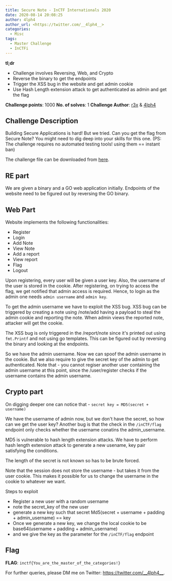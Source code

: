 ```yaml
---
title: Secure Note - InCTF Internationals 2020
date: 2020-08-14 20:08:25
author: 4lph4
author_url: <https://twitter.com/__4lph4__>
categories:
  - Misc
tags:
  - Master Challenge
  - InCTFi
---
```


**tl;dr**

+ Challenge involves Reversing, Web, and Crypto
+ Reverse the binary to get the endpoints
+ Trigger the XSS bug in the website and get admin cookie
+ Use Hash Length extension attack to get authenticated as admin and get the flag

<!--more-->

**Challenge points**: 1000
**No. of solves**: 1
**Challenge Author**: [r3x](https://twitter.com/Tr3x__) & [4lph4](https://twitter.com/__4lph4__)

## Challenge Description
Building Secure Applications is hard! But we tried. Can you get the flag from Secure Note?
You might need to dig deep into your skills for this one.
(PS: The challenge requires no automated testing tools! using them == instant ban)

The challenge file can be downloaded from [here](https://github.com/teambi0s/InCTFi/tree/master/2020/Misc/Secure-Note/Handout).


## RE part
We are given a binary and a GO web application initially. Endpoints of the website need to be figured out by reversing the GO binary. 

## Web Part
Website implements the following functionalities:
+ Register
+ Login
+ Add Note
+ View Note
+ Add a report
+ View report
+ Flag
+ Logout

Upon registering, every user will be given a user key. Also, the username of the user is stored in the cookie. After registering, on trying to access the flag, we get notified that admin access is required. Hence, to login as the admin one needs `admin username` and `admin key`. 

To get the admin username we have to exploit the XSS bug. XSS bug can be triggered by creating a note using /note/add having a payload to steal the admin cookie and reporting the note. When admin views the reported note, attacker will get the cookie.

The XSS bug is only triggered in the /report/note since it's printed out using `fmt.Printf` and not using go templates. This can be figured out by reversing the binary and looking at the endpoints.

So we have the admin username. Now we can spoof the admin username in the cookie. But we also require to give the secret key of the admin to get authenticated.
Note that - you cannot regiser another user containing the admin username at this point, since the /user/register checks if the username contains the admin username.

## Crypto part

On digging deeper one can notice that - 
`secret key = MD5(secret + username)`

We have the username of admin now, but we don't have the secret, so how can we get the user key? Another bug is that the check in the `/inCTF/flag` endpoint only checks whether the username conatins the admin_username.

MD5 is vulnerable to hash length extension attacks. We have to perform hash length extension attack to generate a new usename, key pair satisfying the conditions.

The length of the secret is not known so has to be brute forced.

Note that the session does not store the username - but takes it from the user cookie. This makes it possible for us to change the username in the cookie to whatever we want.

Steps to exploit 
- Register a new user with a random username
- note the secret_key of the new user
- generate a new key such that secret Md5(secret + username + padding + admin_username) == key
- Once we generate a new key, we change the local cookie to be base64(username + padding + admin_username)
- and we give the key as the parameter for the `/inCTF/flag` endpoint

## Flag

**FLAG**: `inctf{You_are_the_master_of_the_categories!}`

For further queries, please DM me on Twitter: <https://twitter.com/__4lph4__>.
